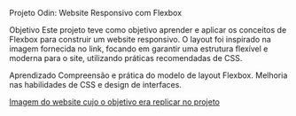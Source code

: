 Projeto Odin: Website Responsivo com Flexbox

Objetivo
Este projeto teve como objetivo aprender e aplicar os conceitos de Flexbox para construir um website responsivo. O layout foi inspirado na imagem fornecida no link, focando em garantir uma estrutura flexível e moderna para o site, utilizando práticas recomendadas de CSS.

Aprendizado
Compreensão e prática do modelo de layout Flexbox.
Melhoria nas habilidades de CSS e design de interfaces.


[Imagem do website cujo o objetivo era replicar no projeto](websiteImage/01.png)


